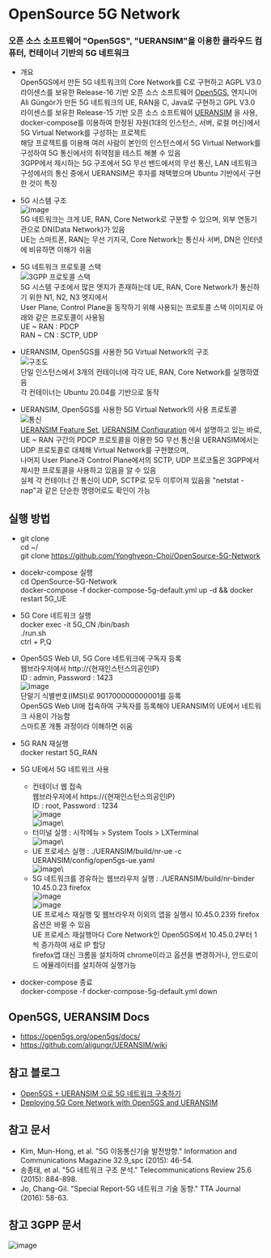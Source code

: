 # OpenSource 5G Network
### 오픈 소스 소프트웨어 "Open5GS", "UERANSIM"을 이용한 클라우드 컴퓨터, 컨테이너 기반의 5G 네트워크

* 개요\
  Open5GS에서 만든 5G 네트워크의 Core Network를 C로 구현하고 AGPL V3.0 라이센스를 보유한 Release-16 기반 오픈 소스 소프트웨어 [Open5GS](https://github.com/open5gs/open5gs), 
  엔지니어 Ali Güngör가 만든 5G 네트워크의 UE, RAN을 C, Java로 구현하고 GPL V3.0 라이센스를 보유한 Release-15 기반 오픈 소스 소프트웨어 [UERANSIM](https://github.com/aligungr/UERANSIM)
  을 사용, docker-compose를 이용하여 한정된 자원(1대의 인스턴스, 서버, 로컬 머신)에서 5G Virtual Network를 구성하는 프로젝트\
  해당 프로젝트를 이용해 여러 사람이 본인의 인스턴스에서 5G Virtual Network를 구성하여 5G 통신에서의 취약점을 테스트 해볼 수 있음\
  3GPP에서 제시하는 5G 구조에서 5G 무선 밴드에서의 무선 통신, LAN 네트워크 구성에서의 통신 중에서 UERANSIM은 후자를 채택했으며 Ubuntu 기반에서 구현한 것이 특징


* 5G 시스템 구조\
  ![image](https://user-images.githubusercontent.com/32658266/193646814-18032f94-d519-4759-9132-1dfcd2e25fd4.png)\
  5G 네트워크는 크게 UE, RAN, Core Network로 구분할 수 있으며, 외부 연동기관으로 DN(Data Network)가 있음\
  UE는 스마트폰, RAN는 무선 기지국, Core Network는 통신사 서버, DN은 인터넷에 비유하면 이해가 쉬움

* 5G 네트워크 프로토콜 스택\
  ![3GPP 프로토콜 스택](https://user-images.githubusercontent.com/32658266/193644002-26e5e092-aad9-4d31-b5b8-74eb7633d33c.png)\
  5G 시스템 구조에서 많은 엣지가 존재하는데 UE, RAN, Core Network가 통신하기 위한 N1, N2, N3 엣지에서\
  User Plane, Control Plane을 동작하기 위해 사용되는 프로토콜 스택 이미지로 아래와 같은 프로토콜이 사용됨\
  UE ~ RAN : PDCP\
  RAN ~ CN : SCTP, UDP

* UERANSIM, Open5GS를 사용한 5G Virtual Network의 구조\
  ![구조도](https://user-images.githubusercontent.com/32658266/193643130-ff254d69-9c0b-4e10-bf08-1498c1831d10.png)\
  단일 인스턴스에서 3개의 컨테이너에 각각 UE, RAN, Core Network를 실행하였음\
  각 컨테이너는 Ubuntu 20.04를 기반으로 동작

* UERANSIM, Open5GS를 사용한 5G Virtual Network의 사용 프로토콜\
  ![통신](https://user-images.githubusercontent.com/32658266/193643495-da3df861-e1eb-4f9e-a678-481a16e9e001.png)\
  [UERANSIM Feature Set](https://github.com/aligungr/UERANSIM/wiki/Feature-Set), [UERANSIM Configuration](https://github.com/aligungr/UERANSIM/wiki/Configuration)
  에서 설명하고 있는 바로, UE ~ RAN 구간의 PDCP 프로토콜을 이용한 5G 무선 통신을 UERANSIM에서는 UDP 프로토콜로 대체해 Virtual Network를 구현했으며,\
  나머지 User Plane과 Control Plane에서의 SCTP, UDP 프로코톨은 3GPP에서 제시한 프로토콜을 사용하고 있음을 알 수 있음\
  실제 각 컨테이너 간 통신이 UDP, SCTP로 모두 이루어져 있음을 "netstat -nap"과 같은 단순한 명령어로도 확인이 가능


## 실행 방법

* git clone\
  cd ~/\
  git clone https://github.com/Yonghyeon-Choi/OpenSource-5G-Network

* docekr-compose 실행\
  cd OpenSource-5G-Network\
  docker-compose -f docker-compose-5g-default.yml up -d && docker restart 5G_UE

* 5G Core 네트워크 실행\
  docker exec -it 5G_CN /bin/bash\
  ./run.sh\
  ctrl + P,Q
  
* Open5GS Web UI, 5G Core 네트워크에 구독자 등록\
  웹브라우저에서 http://{현재인스턴스의공인IP}\
  ID : admin, Password : 1423\
  ![image](https://user-images.githubusercontent.com/32658266/193664824-623758fb-1a04-4199-9a53-f7ef3e07f870.png)\
  단말기 식별번호(IMSI)로 901700000000001를 등록\
  Open5GS Web UI에 접속하여 구독자를 등록해야 UERANSIM의 UE에서 네트워크 사용이 가능함\
  스마트폰 개통 과정이라 이해하면 쉬움


* 5G RAN 재실행\
  docker restart 5G_RAN

* 5G UE에서 5G 네트워크 사용
  * 컨테이너 웹 접속\
  웹브라우저에서 https://{현재인스턴스의공인IP}\
  ID : root, Password : 1234\
  ![image](https://user-images.githubusercontent.com/32658266/193657612-9e0ce160-23d3-444d-9d69-a3bdb4875604.png)\
  ![image](https://user-images.githubusercontent.com/32658266/193657719-e002a27e-62de-43df-82ac-a3ca38117310.png)\
  * 터미널 실행 : 시작메뉴 > System Tools > LXTerminal\
  ![image](https://user-images.githubusercontent.com/32658266/193661387-c2e505b6-1d5c-4d84-9258-e5ea04db2a22.png)\
  * UE 프로세스 실행 : ./UERANSIM/build/nr-ue -c UERANSIM/config/open5gs-ue.yaml\
  ![image](https://user-images.githubusercontent.com/32658266/193661619-90bf692b-8113-4af0-a80d-04ffaebfaef8.png)\
  * 5G 네트워크를 경유하는 웹브라우저 실행 : ./UERANSIM/build/nr-binder 10.45.0.23 firefox\
  ![image](https://user-images.githubusercontent.com/32658266/193662300-82ca9619-3c7e-4be0-a245-1e633612e246.png)\
  ![image](https://user-images.githubusercontent.com/32658266/193662354-0001f086-95c1-4860-aec3-3dd1a0043e0c.png)\
  UE 프로세스 재실행 및 웹브라우저 이외의 앱을 실행시 10.45.0.23와 firefox 옵션은 바뀔 수 있음\
  UE 프로세스 재실행마다 Core Network인 Open5GS에서 10.45.0.2부터 1씩 증가하여 새로 IP 할당\
  firefox앱 대신 크롬을 설치하여 chrome이라고 옵션을 변경하거나, 안드로이드 에뮬레이터를 설치하여 실행가능

* docker-compose 종료\
  docker-compose -f docker-compose-5g-default.yml down

## Open5GS, UERANSIM Docs
* https://open5gs.org/open5gs/docs/
* https://github.com/aligungr/UERANSIM/wiki

## 참고 블로그
* [Open5GS + UERANSIM 으로 5G 네트워크 구축하기](https://frontjang.tistory.com/entry/Open5GC-UERANSIM-%EC%9C%BC%EB%A1%9C-5G-%EB%84%A4%ED%8A%B8%EC%9B%8C%ED%81%AC-%EA%B5%AC%EC%B6%95%ED%95%98%EA%B8%B0-1-%EA%B5%AC%EC%84%B1-%EB%B0%8F-%EC%84%A4%EC%B9%98?category=670780)
* [Deploying 5G Core Network with Open5GS and UERANSIM](https://medium.com/rahasak/5g-core-network-setup-with-open5gs-and-ueransim-cd0e77025fd7)

## 참고 문서
* Kim, Mun-Hong, et al. "5G 이동통신기술 발전방향." Information and Communications Magazine 32.9_spc (2015): 46-54.
* 송종태, et al. "5G 네트워크 구조 분석." Telecommunications Review 25.6 (2015): 884-898.
* Jo, Chang-Gil. "Special Report-5G 네트워크 기술 동향." TTA Journal (2016): 58-63.


## 참고 3GPP 문서
  ![image](https://user-images.githubusercontent.com/32658266/193656079-d9f016dc-20a1-4262-b04f-b3aaf3380700.png)
